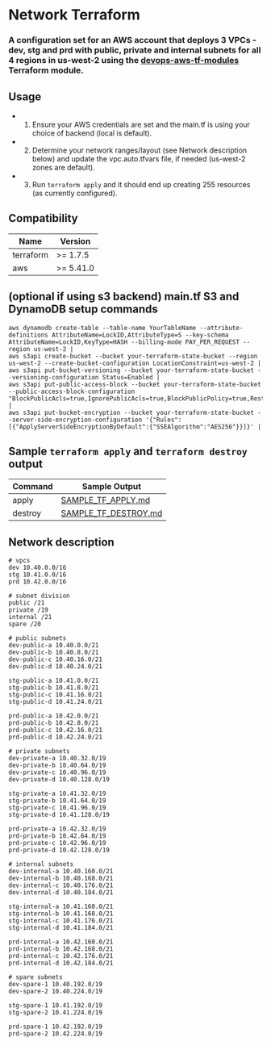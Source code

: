 # Network Terraform 
### A configuration set for an AWS account that deploys 3 VPCs - dev, stg and prd with public, private and internal subnets for all 4 regions in us-west-2 using the [devops-aws-tf-modules](https://github.com/bshehram/devops-aws-tf-modules) Terraform module.

## Usage

- 1. Ensure your AWS credentials are set and the main.tf is using your choice of backend (local is default).
- 2. Determine your network ranges/layout (see Network description below) and update the vpc.auto.tfvars file, if needed (us-west-2 zones are default).
- 3. Run `terraform apply` and it should end up creating 255 resources (as currently configured).

## Compatibility

| Name | Version |
|------|---------|
| terraform | >= 1.7.5 |
| aws | >= 5.41.0 |

## (optional if using s3 backend) main.tf S3 and DynamoDB setup commands

```
aws dynamodb create-table --table-name YourTableName --attribute-definitions AttributeName=LockID,AttributeType=S --key-schema AttributeName=LockID,KeyType=HASH --billing-mode PAY_PER_REQUEST --region us-west-2 |
aws s3api create-bucket --bucket your-terraform-state-bucket --region us-west-2 --create-bucket-configuration LocationConstraint=us-west-2 |
aws s3api put-bucket-versioning --bucket your-terraform-state-bucket --versioning-configuration Status=Enabled |
aws s3api put-public-access-block --bucket your-terraform-state-bucket --public-access-block-configuration "BlockPublicAcls=true,IgnorePublicAcls=true,BlockPublicPolicy=true,RestrictPublicBuckets=true" |
aws s3api put-bucket-encryption --bucket your-terraform-state-bucket --server-side-encryption-configuration '{"Rules":[{"ApplyServerSideEncryptionByDefault":{"SSEAlgorithm":"AES256"}}]}' |
```

## Sample `terraform apply` and `terraform destroy` output

| Command | Sample Output |
|---------|---------------|
| apply   | [SAMPLE_TF_APPLY.md](SAMPLE_TF_APPLY.md) |
| destroy | [SAMPLE_TF_DESTROY.md](SAMPLE_TF_DESTROY.md) |

## Network description

```
# vpcs
dev 10.40.0.0/16
stg 10.41.0.0/16
prd 10.42.0.0/16

# subnet division
public /21 
private /19
internal /21
spare /20

# public subnets
dev-public-a 10.40.0.0/21
dev-public-b 10.40.8.0/21
dev-public-c 10.40.16.0/21
dev-public-d 10.40.24.0/21

stg-public-a 10.41.0.0/21
stg-public-b 10.41.8.0/21
stg-public-c 10.41.16.0/21
stg-public-d 10.41.24.0/21

prd-public-a 10.42.0.0/21
prd-public-b 10.42.8.0/21
prd-public-c 10.42.16.0/21
prd-public-d 10.42.24.0/21

# private subnets
dev-private-a 10.40.32.0/19
dev-private-b 10.40.64.0/19
dev-private-c 10.40.96.0/19
dev-private-d 10.40.128.0/19

stg-private-a 10.41.32.0/19
stg-private-b 10.41.64.0/19
stg-private-c 10.41.96.0/19
stg-private-d 10.41.128.0/19

prd-private-a 10.42.32.0/19
prd-private-b 10.42.64.0/19
prd-private-c 10.42.96.0/19
prd-private-d 10.42.128.0/19

# internal subnets
dev-internal-a 10.40.160.0/21
dev-internal-b 10.40.168.0/21
dev-internal-c 10.40.176.0/21
dev-internal-d 10.40.184.0/21

stg-internal-a 10.41.160.0/21
stg-internal-b 10.41.168.0/21
stg-internal-c 10.41.176.0/21
stg-internal-d 10.41.184.0/21

prd-internal-a 10.42.160.0/21
prd-internal-b 10.42.168.0/21
prd-internal-c 10.42.176.0/21
prd-internal-d 10.42.184.0/21

# spare subnets
dev-spare-1 10.40.192.0/19
dev-spare-2 10.40.224.0/19

stg-spare-1 10.41.192.0/19
stg-spare-2 10.41.224.0/19

prd-spare-1 10.42.192.0/19
prd-spare-2 10.42.224.0/19
```
